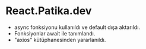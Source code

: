 # React.Patika.dev
<ul> 
  <li>async fonksiyonu kullanıldı ve default dışa aktarıldı.  </li>
  <li>Fonksiyonlar await ile tanımlandı.</li>
  <li>"axios" kütüphanesinden yararlanıldı.</li>

</ul>
